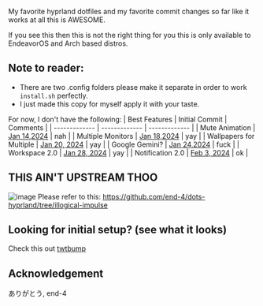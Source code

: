 My favorite hyprland dotfiles and my favorite commit changes so far like it works at all this is AWESOME.

If you see this then this is not the right thing for you this is only available to EndeavorOS and Arch based distros.

## Note to reader:

- There are two .config folders please make it separate in order to work `install.sh` perfectly.
- I just made this copy for myself apply it with your taste.

For now, I don't have the following:
| Best Features  | Initial Commit | Comments |
| ------------- | ------------- | ------------- |
| Mute Animation  | [Jan 14,2024](https://github.com/end-4/dots-hyprland/commit/d8df1eef05fdb6954c4a8580d752e3711ca1df95) | nah |
| Multiple Monitors  | [Jan 18,2024](https://github.com/end-4/dots-hyprland/commit/3f0e064009e0b6943c3effb57ea58b235504389a) | yay |
| Wallpapers for Multiple | [Jan 20, 2024](https://github.com/end-4/dots-hyprland/commit/8b28b2a41ee6603379343f701b434a74bd909df7) | yay |
| Google Gemini? | [Jan 24,2024](https://github.com/end-4/dots-hyprland/commit/227812d82db6bbc1c4ede790d6192b496c8cb482) | fuck |
| Workspace 2.0 | [Jan 28, 2024](https://github.com/end-4/dots-hyprland/pull/209) | yay |
| Notification 2.0 | [Feb 3, 2024](https://github.com/end-4/dots-hyprland/commit/846bc72dd8f7f2309506711df16e0a7944e7ecc1) | ok |

## THIS AIN'T UPSTREAM THOO
![image](https://github.com/lash0000/end-4-dot/assets/38674978/9093cee5-1b77-489d-b205-21cbfb3990f9)
Please refer to this: https://github.com/end-4/dots-hyprland/tree/illogical-impulse

## Looking for initial setup? (see what it looks)
Check this out [twtbump](https://twitter.com/lash_ux/status/1743965217602908267)

## Acknowledgement
ありがとう, end-4
